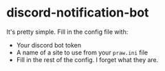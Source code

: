 # discord-notification-bot
It's pretty simple. Fill in the config file with:
- Your discord bot token
- A name of a site to use from your `praw.ini` file
- Fill in the rest of the config. I forget what they are.


